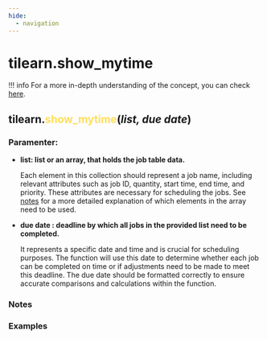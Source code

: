 ```yaml
---
hide:
  - navigation
---
```

# tilearn.show_mytime

!!! info
    For a more in-depth understanding of the concept, you can check [here](../tutorial/single-machine/completion/index.md#the-total-weighted-completion-time--show_mytime).

## tilearn.<span style="color:#ffde59;">show_mytime</span>(*list, due date*)

### Paramenter:
- **list: list or an array, that holds the job table data.**

    Each element in this collection should represent a job name, including relevant attributes such as job ID, quantity, start time, end time, and priority. These attributes are necessary for scheduling the jobs. See [notes](#notes) for a more detailed explanation of which elements in the array need to be used.



- **due date : deadline by which all jobs in the provided list need to be completed.**
  
    It represents a specific date and time and is crucial for scheduling purposes. The function will use this date to determine whether each job can be completed on time or if adjustments need to be made to meet this deadline. The due date should be formatted correctly to ensure accurate comparisons and calculations within the function.

### Notes

### Examples